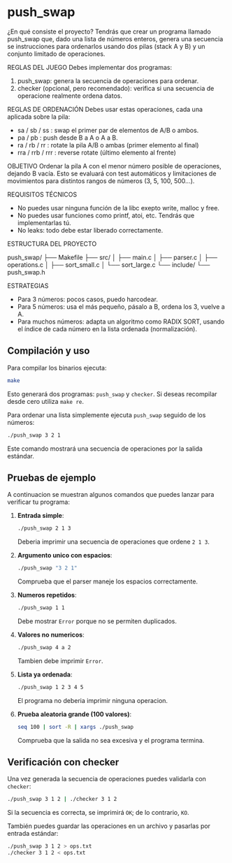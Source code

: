 # push_swap

¿En qué consiste el proyecto?
Tendrás que crear un programa llamado push_swap que, dado una lista de números enteros, genera una secuencia 
se instrucciones para ordenarlos usando dos pilas (stack A y B) y un conjunto limitado de operaciones. 

REGLAS DEL JUEGO
Debes implementar dos programas:
1. push_swap: genera la secuencia de operaciones para ordenar.
2. checker (opcional, pero recomendado): verifica si una secuencia de operacione realmente ordena datos.

REGLAS DE ORDENACIÓN
Debes usar estas operaciones, cada una aplicada sobre la pila:
 - sa / sb / ss : swap el primer par de elementos de A/B o ambos.
 - pa / pb : push desde B a A o A a B.
 - ra / rb / rr : rotate la pila A/B o ambas (primer elemento al final)
 - rra / rrb / rrr : reverse rotate (último elemento al frente)

OBJETIVO
Ordenar la pila A con el menor número posible de operaciones, dejando B vacía. Esto se evaluará con test
automáticos y limitaciones de movimientos para distintos rangos de números (3, 5, 100, 500...).

REQUISITOS TÉCNICOS
- No puedes usar ninguna función de la libc exepto write, malloc y free.
- No puedes usar funciones como printf, atoi, etc. Tendrás que implementarlas tú.
- No leaks: todo debe estar liberado correctamente.

ESTRUCTURA DEL PROYECTO

push_swap/
├── Makefile
├── src/
│   ├── main.c
│   ├── parser.c
│   ├── operations.c
│   ├── sort_small.c
│   └── sort_large.c
└── include/
    └── push_swap.h


ESTRATEGIAS
- Para 3 números: pocos casos, puedo harcodear.
- Para 5 números: usa el más pequeño, pásalo a B, ordena los 3, vuelve a A.
- Para muchos números: adapta un algoritmo como RADIX SORT, usando el índice de cada número en la lista
ordenada (normalización).


## Compilación y uso
Para compilar los binarios ejecuta:
```bash
make
```
Esto generará dos programas: `push_swap` y `checker`. Si deseas recompilar desde cero utiliza `make re`.

Para ordenar una lista simplemente ejecuta `push_swap` seguido de los números:
```bash
./push_swap 3 2 1
```
Este comando mostrará una secuencia de operaciones por la salida estándar.

## Pruebas de ejemplo
A continuacion se muestran algunos comandos que puedes lanzar para verificar tu programa:

1. **Entrada simple**:
   ```bash
   ./push_swap 2 1 3
   ```
   Deberia imprimir una secuencia de operaciones que ordene `2 1 3`.

2. **Argumento unico con espacios**:
   ```bash
   ./push_swap "3 2 1"
   ```
   Comprueba que el parser maneje los espacios correctamente.

3. **Numeros repetidos**:
   ```bash
   ./push_swap 1 1
   ```
   Debe mostrar `Error` porque no se permiten duplicados.

4. **Valores no numericos**:
   ```bash
   ./push_swap 4 a 2
   ```
   Tambien debe imprimir `Error`.

5. **Lista ya ordenada**:
   ```bash
   ./push_swap 1 2 3 4 5
   ```
   El programa no deberia imprimir ninguna operacion.

6. **Prueba aleatoria grande (100 valores)**:
   ```bash
   seq 100 | sort -R | xargs ./push_swap
   ```
   Comprueba que la salida no sea excesiva y el programa termina.

## Verificación con checker
Una vez generada la secuencia de operaciones puedes validarla con `checker`:
```bash
./push_swap 3 1 2 | ./checker 3 1 2
```
Si la secuencia es correcta, se imprimirá `OK`; de lo contrario, `KO`.

También puedes guardar las operaciones en un archivo y pasarlas por entrada estándar:
```bash
./push_swap 3 1 2 > ops.txt
./checker 3 1 2 < ops.txt
```
